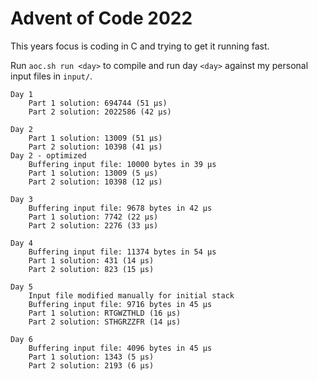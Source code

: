 # Advent of Code 2022

This years focus is coding in C and trying to get it running fast.

Run `aoc.sh run <day>` to compile and run day `<day>` against my personal input files in `input/`.

```
Day 1
	Part 1 solution: 694744 (51 µs)
	Part 2 solution: 2022586 (42 µs)

Day 2
	Part 1 solution: 13009 (51 µs)
	Part 2 solution: 10398 (41 µs)
Day 2 - optimized
	Buffering input file: 10000 bytes in 39 µs
	Part 1 solution: 13009 (5 µs)
	Part 2 solution: 10398 (12 µs)

Day 3
	Buffering input file: 9678 bytes in 42 µs
	Part 1 solution: 7742 (22 µs)
	Part 2 solution: 2276 (33 µs)

Day 4
	Buffering input file: 11374 bytes in 54 µs
	Part 1 solution: 431 (14 µs)
	Part 2 solution: 823 (15 µs)

Day 5
	Input file modified manually for initial stack
	Buffering input file: 9716 bytes in 45 µs
	Part 1 solution: RTGWZTHLD (16 µs)
	Part 2 solution: STHGRZZFR (14 µs)

Day 6
	Buffering input file: 4096 bytes in 45 µs
	Part 1 solution: 1343 (5 µs)
	Part 2 solution: 2193 (6 µs)
```
